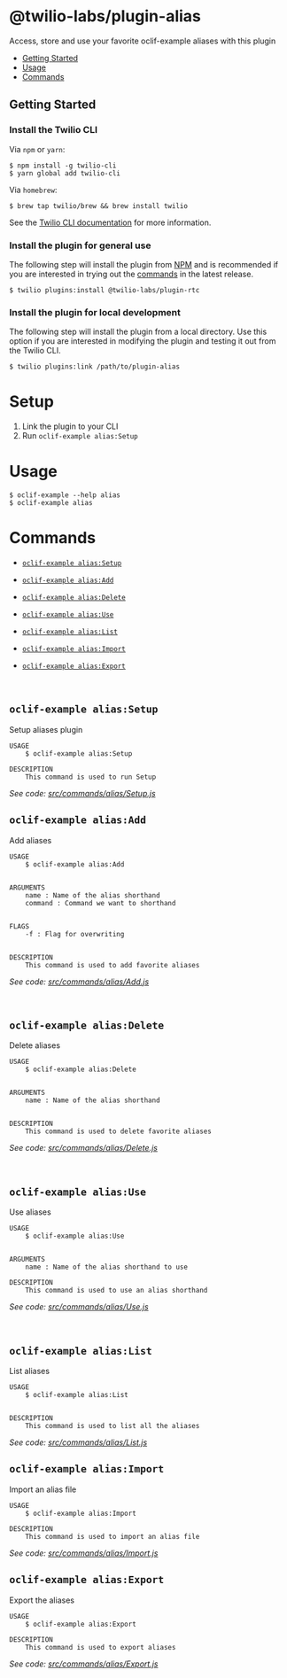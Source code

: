 # @twilio-labs/plugin-alias

Access, store and use your favorite oclif-example aliases with this plugin

<!-- toc -->

- [Getting Started](#getting-started)
- [Usage](#usage)
- [Commands](#commands)

<!-- tocstop -->

## Getting Started

### Install the Twilio CLI

Via `npm` or `yarn`:

```sh-session
$ npm install -g twilio-cli
$ yarn global add twilio-cli
```

Via `homebrew`:

```sh-session
$ brew tap twilio/brew && brew install twilio
```

See the [Twilio CLI documentation](https://www.twilio.com/docs/twilio-cli/quickstart) for more information.

### Install the plugin for general use

The following step will install the plugin from [NPM](https://www.npmjs.com/package/@twilio-labs/plugin-alias) and is recommended if you are interested in trying out the [commands](#commands) in the latest release.

```sh-session
$ twilio plugins:install @twilio-labs/plugin-rtc
```

### Install the plugin for local development

The following step will install the plugin from a local directory. Use this option if you are interested in modifying the plugin and testing it out from the Twilio CLI.

```sh-session
$ twilio plugins:link /path/to/plugin-alias
```

# Setup

1. Link the plugin to your CLI 
2. Run `oclif-example alias:Setup`

# Usage

```sh-session
$ oclif-example --help alias
$ oclif-example alias
```

# Commands

<!-- commands -->

- [`oclif-example alias:Setup`](#oclif-example-aliasSetup)

- [`oclif-example alias:Add`](#oclif-example-aliasAdd)

- [`oclif-example alias:Delete`](#oclif-example-aliasDelete)

- [`oclif-example alias:Use`](#oclif-example-aliasUse)

- [`oclif-example alias:List`](#oclif-example-aliasList)

- [`oclif-example alias:Import`](#oclif-example-aliasImport)

- [`oclif-example alias:Export`](#oclif-example-aliasExport)

  <br>
<!-- Setup Command -->

## `oclif-example alias:Setup`

Setup aliases plugin

```
USAGE
	$ oclif-example alias:Setup

DESCRIPTION
	This command is used to run Setup
```

_See code: [src/commands/alias/Setup.js](https://github.com/Kavya-24/plugin-alias/tree/main/src/commands/alias/Setup.js)_
<br>

<!-- Add Command -->

## `oclif-example alias:Add`

Add aliases

```
USAGE
	$ oclif-example alias:Add


ARGUMENTS
	name : Name of the alias shorthand
	command : Command we want to shorthand


FLAGS
	-f : Flag for overwriting


DESCRIPTION
	This command is used to add favorite aliases
```

_See code: [src/commands/alias/Add.js](https://github.com/Kavya-24/plugin-alias/tree/main/src/commands/alias/Add.js)_

  <br>

<!-- Delete Command -->

## `oclif-example alias:Delete`

Delete aliases

```
USAGE
	$ oclif-example alias:Delete


ARGUMENTS
	name : Name of the alias shorthand


DESCRIPTION
	This command is used to delete favorite aliases
```

_See code: [src/commands/alias/Delete.js](https://gitshub.com/Kavya-24/plugin-alias/tree/main/src/commands/alias/Delete.js)_

  <br>
  
<!-- Use Command -->
## `oclif-example alias:Use`
Use aliases

```
USAGE
	$ oclif-example alias:Use


ARGUMENTS
	name : Name of the alias shorthand to use

DESCRIPTION
	This command is used to use an alias shorthand
```

_See code: [src/commands/alias/Use.js](https://github.com/Kavya-24/plugin-alias/tree/main/src/commands/alias/Use.js)_

<br>

<!-- List Command -->

## `oclif-example alias:List`

List aliases

```
USAGE
	$ oclif-example alias:List


DESCRIPTION
	This command is used to list all the aliases
```

_See code: [src/commands/alias/List.js](https://github.com/Kavya-24/plugin-alias/tree/main/src/commands/alias/List.js)_

<!-- Import Command -->

## `oclif-example alias:Import`

Import an alias file

```
USAGE
	$ oclif-example alias:Import

DESCRIPTION
	This command is used to import an alias file
```

_See code: [src/commands/alias/Import.js](https://github.com/Kavya-24/plugin-alias/tree/main/src/commands/alias/Import.js)_
<br>

<!-- Export Command -->

## `oclif-example alias:Export`

Export the aliases

```
USAGE
	$ oclif-example alias:Export

DESCRIPTION
	This command is used to export aliases
```

_See code: [src/commands/alias/Export.js](https://github.com/Kavya-24/plugin-alias/tree/main/src/commands/alias/Export.js)_
<br>

<!-- commandsstop -->
